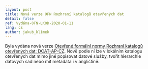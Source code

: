 ```yaml
---
layout: post
title: Nová verze OFN Rozhraní katalogů otevřených dat
detail: false
ref: Vydána-OFN-LKOD-2020-01-11
lang: cs
author: jakub_klímek
---
```


Byla vydána nová verze [Otevřené formální normy Rozhraní katalogů otevřených dat: DCAT-AP-CZ](https://ofn.gov.cz/rozhraní-katalogů-otevřených-dat/2021-01-11/).
Nově podle ní lze v lokálním katalogu otevřených dat mimo jiné popisovat datové služby, tvořit hierarchie datových sad nebo mít metadata i v angličtině.